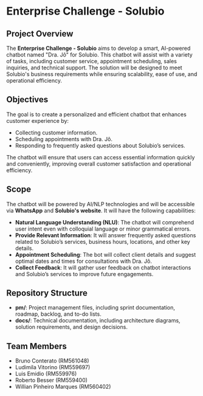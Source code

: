 # Enterprise Challenge - Solubio

## Project Overview
The **Enterprise Challenge - Solubio** aims to develop a smart, AI-powered chatbot named "Dra. Jô" for Solubio. This chatbot will assist with a variety of tasks, including customer service, appointment scheduling, sales inquiries, and technical support. The solution will be designed to meet Solubio's business requirements while ensuring scalability, ease of use, and operational efficiency.

## Objectives
The goal is to create a personalized and efficient chatbot that enhances customer experience by:
- Collecting customer information.
- Scheduling appointments with Dra. Jô.
- Responding to frequently asked questions about Solubio’s services.

The chatbot will ensure that users can access essential information quickly and conveniently, improving overall customer satisfaction and operational efficiency.

## Scope

The chatbot will be powered by AI/NLP technologies and will be accessible via **WhatsApp** and **Solubio's website**. It will have the following capabilities:

* **Natural Language Understanding (NLU)**: The chatbot will comprehend user intent even with colloquial language or minor grammatical errors.
* **Provide Relevant Information**: It will answer frequently asked questions related to Solubio’s services, business hours, locations, and other key details.
* **Appointment Scheduling**: The bot will collect client details and suggest optimal dates and times for consultations with Dra. Jô.
* **Collect Feedback**: It will gather user feedback on chatbot interactions and Solubio’s services to improve future engagements.

## Repository Structure
- **pm/**: Project management files, including sprint documentation, roadmap, backlog, and to-do lists.
- **docs/**: Technical documentation, including architecture diagrams, solution requirements, and design decisions.

## Team Members
- Bruno Conterato (RM561048)
- Ludimila Vitorino (RM559697)
- Luis Emidio (RM559976)
- Roberto Besser (RM559400)
- Willian Pinheiro Marques (RM560402)
